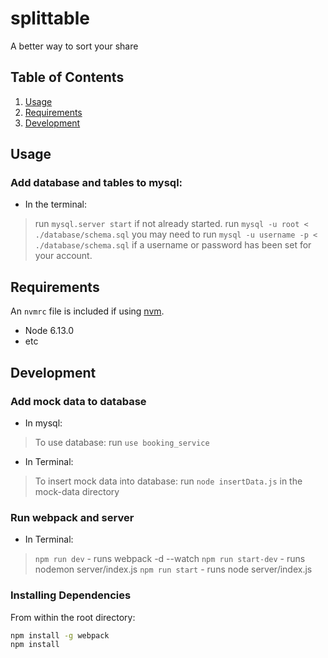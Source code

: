 # splittable
A better way to sort your share

## Table of Contents

1. [Usage](#Usage)
1. [Requirements](#requirements)
1. [Development](#development)

## Usage
### Add database and tables to mysql:
* In the terminal:
> run `mysql.server start` if not already started.
> run `mysql -u root < ./database/schema.sql`
> you may need to run `mysql -u username -p < ./database/schema.sql` if a username or password has been set for your account.

## Requirements

An `nvmrc` file is included if using [nvm](https://github.com/creationix/nvm).

- Node 6.13.0
- etc

## Development
### Add mock data to database
* In mysql:
> To use database:
> run `use booking_service`
* In Terminal:
> To insert mock data into database:
> run `node insertData.js` in the mock-data directory
### Run webpack and server
* In Terminal:
> `npm run dev` - runs webpack -d --watch
> `npm run start-dev` - runs nodemon server/index.js
> `npm run start` - runs node server/index.js

### Installing Dependencies

From within the root directory:

```sh
npm install -g webpack
npm install
```